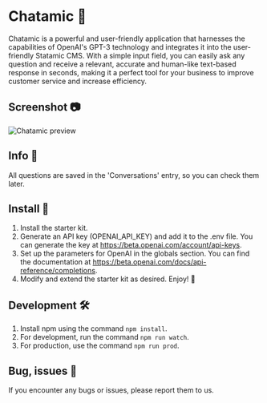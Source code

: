 # Chatamic 🤖

Chatamic is a powerful and user-friendly application that harnesses the capabilities of OpenAI's GPT-3 technology and integrates it into the user-friendly Statamic CMS. With a simple input field, you can easily ask any question and receive a relevant, accurate and human-like text-based response in seconds, making it a perfect tool for your business to improve customer service and increase efficiency.

## Screenshot 📷

![Chatamic preview](https://zsoltjanes.dev/assets/starterkit/chatamic_preview.png)

## Info 💬
All questions are saved in the 'Conversations' entry, so you can check them later.

## Install 🔧

1. Install the starter kit.
2. Generate an API key (OPENAI_API_KEY) and add it to the .env file. You can generate the key at https://beta.openai.com/account/api-keys.
3. Set up the parameters for OpenAI in the globals section. You can find the documentation at https://beta.openai.com/docs/api-reference/completions.
4. Modify and extend the starter kit as desired. Enjoy! 🎉

## Development 🛠️

1. Install npm using the command `npm install`.
2. For development, run the command `npm run watch`.
3. For production, use the command `npm run prod`.

## Bug, issues 🐛
If you encounter any bugs or issues, please report them to us.
